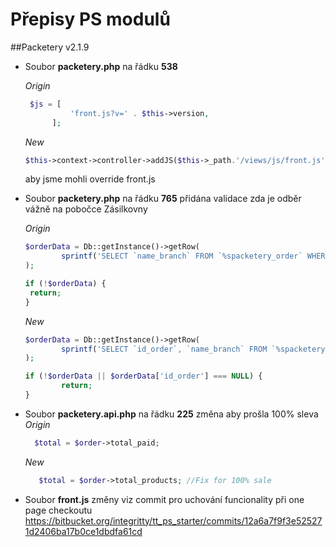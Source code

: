 # Přepisy PS modulů

##Packetery v2.1.9
- Soubor **packetery.php** na řádku **538**

  *Origin* 
  ```php
   $js = [
            'front.js?v=' . $this->version,
        ];
  ```
  *New* 
    ```php
   $this->context->controller->addJS($this->_path.'/views/js/front.js');
    ```
  aby jsme mohli override front.js
  

- Soubor **packetery.php** na řádku **765**
  přidána validace zda je odběr vážně na pobočce Zásilkovny 

  *Origin*
    ```php
  $orderData = Db::getInstance()->getRow(
            sprintf('SELECT `name_branch` FROM `%spacketery_order` WHERE `id_cart` = %d AND `is_ad` = 0', _DB_PREFIX_, (int)$params['order']->id_cart)
  );
  
  if (!$orderData) {
     return;
  }
    ```
  *New*
    ```php
    $orderData = Db::getInstance()->getRow(
            sprintf('SELECT `id_order`, `name_branch` FROM `%spacketery_order` WHERE `id_cart` = %d AND `is_ad` = 0', _DB_PREFIX_, (int)$params['order']->id_cart)
    );
  
    if (!$orderData || $orderData['id_order'] === NULL) {
            return;
    }
     ```
- Soubor **packetery.api.php** na řádku **225** změna aby prošla 100% sleva    
  *Origin*
    ```php
      $total = $order->total_paid;  
    ```
  *New*
    ```php
       $total = $order->total_products; //Fix for 100% sale 
  ```

- Soubor **front.js** změny viz commit pro uchování funcionality při one page checkoutu  https://bitbucket.org/integritty/tt_ps_starter/commits/12a6a7f9f3e525271d2406ba17b0ce1dbdfa61cd
  
